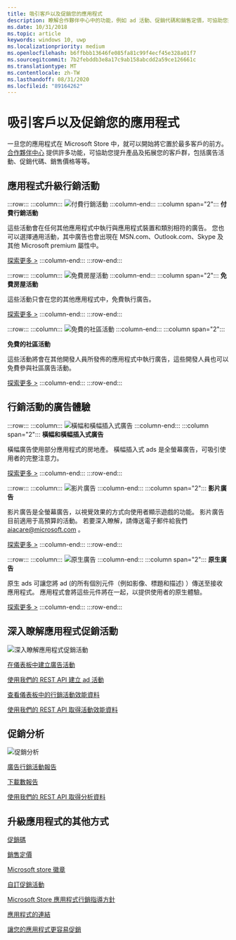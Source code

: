 ```yaml
---
title: 吸引客戶以及促銷您的應用程式
description: 瞭解合作夥伴中心中的功能，例如 ad 活動、促銷代碼和銷售定價，可協助您提升應用程式並吸引客戶。
ms.date: 10/31/2018
ms.topic: article
keywords: windows 10, uwp
ms.localizationpriority: medium
ms.openlocfilehash: b6ffbbb13646fe085fa81c99f4ecf45e328a01f7
ms.sourcegitcommit: 7b2febddb3e8a17c9ab158abcdd2a59ce126661c
ms.translationtype: MT
ms.contentlocale: zh-TW
ms.lasthandoff: 08/31/2020
ms.locfileid: "89164262"
---
```

# <a name="attract-customers-and-promote-your-apps"></a>吸引客戶以及促銷您的應用程式

一旦您的應用程式在 Microsoft Store 中，就可以開始將它置於最多客戶的前方。 [合作夥伴中心](https://partner.microsoft.com/dashboard) 提供許多功能，可協助您提升產品及拓展您的客戶群，包括廣告活動、促銷代碼、銷售價格等等。

## <a name="app-promotion-campaigns"></a>應用程式升級行銷活動

:::row:::
    :::column:::
        ![付費行銷活動](images/ads-paid-campaign.png)
    :::column-end:::
    :::column span="2":::
**付費行銷活動**

這些活動會在任何其他應用程式中執行與應用程式裝置和類別相符的廣告。 您也可以選擇通用活動，其中廣告也會出現在 MSN.com、Outlook.com、Skype 及其他 Microsoft premium 屬性中。

[探索更多 >](create-an-ad-campaign-for-your-app.md)
    :::column-end:::
:::row-end:::

:::row:::
    :::column:::
        ![免費房屋活動](images/ads-house-campaign.png)
    :::column-end:::
    :::column span="2":::
**免費房屋活動**

這些活動只會在您的其他應用程式中，免費執行廣告。

[探索更多 >](about-house-ads.md)
    :::column-end:::
:::row-end:::

:::row:::
    :::column:::
        ![免費的社區活動](images/ads-community-campaign.png)
    :::column-end:::
    :::column span="2":::
    
**免費的社區活動**

這些活動將會在其他開發人員所發佈的應用程式中執行廣告，這些開發人員也可以免費參與社區廣告活動。

[探索更多 >](create-an-ad-campaign-for-your-app.md)
    :::column-end:::
:::row-end:::

## <a name="ad-experiences-for-campaigns"></a>行銷活動的廣告體驗

:::row:::
    :::column:::
        ![橫幅和橫幅插入式廣告](images/ads-ban-example.png)
    :::column-end:::
    :::column span="2":::
**橫幅和橫幅插入式廣告**

橫幅廣告使用部分應用程式的房地產。 橫幅插入式 ads 是全螢幕廣告，可吸引使用者的完整注意力。

[探索更多 >](../monetize/supported-ad-sizes-for-banner-ads.md)
    :::column-end:::
:::row-end:::

:::row:::
    :::column:::
        ![影片廣告](images/ads-video-example.png)
    :::column-end:::
    :::column span="2":::
**影片廣告**

影片廣告是全螢幕廣告，以視覺效果的方式向使用者顯示遊戲的功能。 影片廣告目前適用于高預算的活動。 若要深入瞭解，請傳送電子郵件給我們 aiacare@microsoft.com 。

[探索更多 >](../monetize/interstitial-ads.md)
    :::column-end:::
:::row-end:::

:::row:::
    :::column:::
        ![原生廣告](images/ads-native-example.png)
    :::column-end:::
    :::column span="2":::
**原生廣告**

原生 ads 可讓您將 ad (的所有個別元件（例如影像、標題和描述) ）傳送至接收應用程式。 應用程式會將這些元件將在一起，以提供使用者的原生體驗。

[探索更多 >](../monetize/native-ads.md)
    :::column-end:::
:::row-end:::

## <a name="learn-more-about-app-promotion-campaigns"></a>深入瞭解應用程式促銷活動

![深入瞭解應用程式促銷活動](images/app-promotion-campaigns.png)

[在儀表板中建立廣告活動](create-an-ad-campaign-for-your-app.md)

[使用我們的 REST API 建立 ad 活動](../monetize/run-ad-campaigns-using-windows-store-services.md)

[查看儀表板中的行銷活動效能資料](/windows/uwp/publish/ad-campaign-report)

[使用我們的 REST API 取得活動效能資料](../monetize/index.md)

## <a name="promotion-analytics"></a>促銷分析

![促銷分析](images/ads-promotion-analytics.png)

[廣告行銷活動報告](/windows/uwp/publish/ad-campaign-report)

[下載數報告](acquisitions-report.md)

[使用我們的 REST API 取得分析資料](../monetize/access-analytics-data-using-windows-store-services.md)

## <a name="other-ways-to-promote-your-app"></a>升級應用程式的其他方式

[促銷碼](generate-promotional-codes.md)

[銷售定價](put-apps-and-add-ons-on-sale.md)

[Microsoft store 徽章](https://developer.microsoft.com/store/badges)

[自訂促銷活動](create-a-custom-app-promotion-campaign.md)

[Microsoft Store 應用程式行銷指導方針](app-marketing-guidelines.md)

[應用程式的連結](link-to-your-app.md)

[讓您的應用程式更容易促銷](make-your-app-easier-to-promote.md)